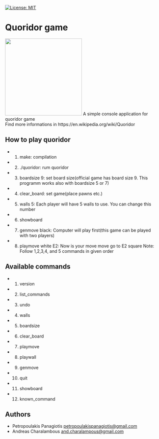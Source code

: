[![License: MIT](https://img.shields.io/badge/License-MIT-yellow.svg)](https://opensource.org/licenses/MIT)
# Quoridor game 
<img src="https://upload.wikimedia.org/wikipedia/commons/thumb/8/84/Quoridor_1.jpg/800px-Quoridor_1.jpg" width="250" height="250" />
A simple console application for quoridor game<br />
Find more informations in https://en.wikipedia.org/wiki/Quoridor

## How to play quoridor 
* 1. make: compilation
* 2. ./quoridor: rum quoridor
* 3. boardsize 9: set board size(official game has board size 9. This programm works also with boardsize 5 or 7)
* 4. clear_board: set game(place pawns etc.) 
* 5. walls 5: Each player will have 5 walls to use. You can change this number
* 6. showboard
* 7. genmove black: Computer will play first(this game can be played with two players)  
* 8. playmove white E2: Now is your move move go to E2 square
Note: Follow 1,2,3,4, and 5 commands in given order 

## Available commands
* 1. version
* 2. list_commands 
* 3. undo
* 4. walls
* 5. boardsize
* 6. clear_board
* 7. playmove
* 8. playwall
* 9. genmove
* 10. quit
* 11. showboard
* 12. known_command

## Authors
* Petropoulakis Panagiotis petropoulakispanagiotis@gmail.com
* Andreas Charalambous and.charalampous@gmail.com
